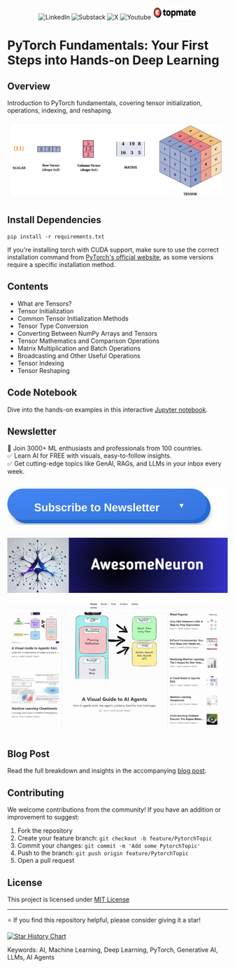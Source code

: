 <p align="center">
  <a href="https://www.linkedin.com/in/analyticalrohit" style="text-decoration:none;">
    <img src="https://img.shields.io/badge/linkedin-%230077B5.svg?style=for-the-badge&logo=linkedin&logoColor=white" alt="LinkedIn">
  </a>
  <a href="https://awesomeneuron.substack.com/" style="text-decoration:none;">
    <img src="https://img.shields.io/badge/Substack-%23006f5c.svg?style=for-the-badge&logo=substack&logoColor=FF6719" alt="Substack">
  </a>
   <a href="https://x.com/_rohit_tiwari_" style="text-decoration:none;">
    <img src="https://img.shields.io/badge/X-%23000000.svg?style=for-the-badge&logo=X&logoColor=white" alt="X">
  </a>
     <a href="https://www.youtube.com/@awesomeneuron?sub_confirmation=1" style="text-decoration:none;">
    <img src="https://img.shields.io/badge/YouTube-%23FF0000.svg?style=for-the-badge&logo=YouTube&logoColor=white" alt="Youtube">
  </a>
     <a href="https://topmate.io/analyticalrohit" style="text-decoration:none;">
    <img src="https://raw.githubusercontent.com/analyticalrohit/analyticalrohit/refs/heads/main/assets/topmate_logo.png" alt="Topmate">
  </a>
</p>

# PyTorch Fundamentals: Your First Steps into Hands-on Deep Learning

## Overview  
Introduction to PyTorch fundamentals, covering tensor initialization, operations, indexing, and reshaping.

![image](./assets/tensor.png)

## Install Dependencies
```
pip install -r requirements.txt
```
If you're installing torch with CUDA support, make sure to use the correct installation command from [PyTorch's official website](https://pytorch.org/get-started/locally/), as some versions require a specific installation method.

## Contents

- What are Tensors?
- Tensor Initialization
- Common Tensor Initialization Methods
- Tensor Type Conversion
- Converting Between NumPy Arrays and Tensors
- Tensor Mathematics and Comparison Operations
- Matrix Multiplication and Batch Operations
- Broadcasting and Other Useful Operations
- Tensor Indexing
- Tensor Reshaping

## Code Notebook

Dive into the hands-on examples in this interactive [Jupyter notebook](pytorch_fundamentals.ipynb). 

## Newsletter
<div style="text-align: left;">
📌 Join 3000+ ML enthusiasts and professionals from 100 countries.<br>
✅ Learn AI for FREE with visuals, easy-to-follow insights.<br>
✅ Get cutting-edge topics like GenAI, RAGs, and LLMs in your inbox every week.
</div>
<br>
<div align="center">

[![Subscribe to AwesomeNeuron Newsletter](https://raw.githubusercontent.com/analyticalrohit/analyticalrohit/5ab83e498b11eefe57c91bc4f4cac10414276920/assets/subscribe_button.svg)](https://awesomeneuron.substack.com/)

</div>
<div style="text-align: left;">
    <a href="https://awesomeneuron.substack.com/">
        <img src="https://raw.githubusercontent.com/analyticalrohit/analyticalrohit/refs/heads/main/assets/awesomeneuron_logo.png" alt="AwesomeNeuron Newsletter">
</div>
<p align="center">
  <a href="https://awesomeneuron.substack.com/">
    <img src="https://raw.githubusercontent.com/analyticalrohit/analyticalrohit/refs/heads/main/assets/awesomeneuron_blog.gif" alt="AwesomeNeuron Newsletter">
  </a>
</p>

## Blog Post

Read the full breakdown and insights in the accompanying [blog post](https://awesomeneuron.substack.com/p/pytorch-fundamentals-your-first-steps).

## Contributing

We welcome contributions from the community! If you have an addition or improvement to suggest:

1. Fork the repository
2. Create your feature branch: `git checkout -b feature/PytorchTopic`
3. Commit your changes: `git commit -m 'Add some PytorchTopic'`
4. Push to the branch: `git push origin feature/PytorchTopic`
5. Open a pull request

## License

This project is licensed under [MIT License](./LICENSE)

---

⭐️ If you find this repository helpful, please consider giving it a star!

[![Star History Chart](https://api.star-history.com/svg?repos=analyticalrohit/pytorch_fundamentals&type=Date)](https://www.star-history.com/#analyticalrohit/pytorch_fundamentals&Date)

Keywords: AI, Machine Learning, Deep Learning, PyTorch, Generative AI, LLMs, AI Agents